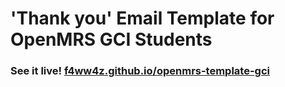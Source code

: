 # 'Thank you' Email Template for OpenMRS GCI Students

### See it live! [f4ww4z.github.io/openmrs-template-gci](https://f4ww4z.github.io/openmrs-template-gci/)